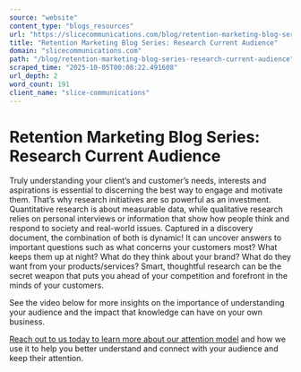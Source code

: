 ```yaml
---
source: "website"
content_type: "blogs_resources"
url: "https://slicecommunications.com/blog/retention-marketing-blog-series-research-current-audience"
title: "Retention Marketing Blog Series: Research Current Audience"
domain: "slicecommunications.com"
path: "/blog/retention-marketing-blog-series-research-current-audience"
scraped_time: "2025-10-05T00:08:22.491608"
url_depth: 2
word_count: 191
client_name: "slice-communications"
---
```


# Retention Marketing Blog Series: Research Current Audience

Truly understanding your client’s and customer’s needs, interests and aspirations is essential to discerning the best way to engage and motivate them. That’s why research initiatives are so powerful as an investment. Quantitative research is about measurable data, while qualitative research relies on personal interviews or information that show how people think and respond to society and real-world issues. Captured in a discovery document, the combination of both is dynamic! It can uncover answers to important questions such as what concerns your customers most? What keeps them up at night? What do they think about your brand? What do they want from your products/services? Smart, thoughtful research can be the secret weapon that puts you ahead of your competition and forefront in the minds of your customers.

See the video below for more insights on the importance of understanding your audience and the impact that knowledge can have on your own business.

[Reach out to us today to learn more about our attention model](https://slicecommunications.com/attention) and how we use it to help you better understand and connect with your audience and keep their attention.